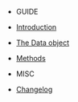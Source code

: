 - GUIDE

- [Introduction](README.md)

- [The Data object](data.md)

- [Methods](methods.md)

- MISC

- [Changelog](changelog.md)
